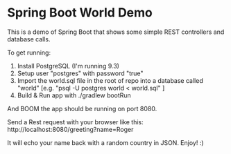 # Spring Boot World Demo

This is a demo of Spring Boot that shows some simple REST controllers and database calls.

To get running:

1. Install PostgreSQL (I'm running 9.3)
2. Setup user "postgres" with password "true"
3. Import the world.sql file in the root of repo into a database called "world" [e.g. "psql -U postgres world < world.sql" ]
4. Build & Run app with ./gradlew bootRun

And BOOM the app should be running on port 8080.

Send a Rest request with your browser like this: http://localhost:8080/greeting?name=Roger

It will echo your name back with a random country in JSON. Enjoy! :)
